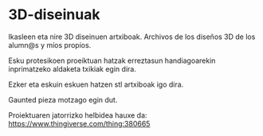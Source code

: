 ﻿# 3D-diseinuak
Ikasleen eta nire 3D diseinuen artxiboak. Archivos de los diseños 3D de los alumn@s y míos propios.

Esku protesikoen proeiktuan hatzak erreztasun handiagoarekin inprimatzeko aldaketa txikiak egin dira. 

Ezker eta eskuin eskuen hatzen stl artxiboak igo dira. 

Gaunted pieza motzago egin dut.

Proiektuaren jatorrizko helbidea hauxe da: https://www.thingiverse.com/thing:380665
